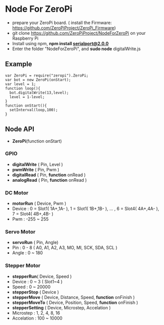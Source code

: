 # Node For ZeroPi
* prepare your ZeroPi board. ( install the Firmware: https://github.com/ZeroPiProject/ZeroPi_Firmware)
* git clone https://github.com/ZeroPiProject/NodeForZeroPi on your Raspberry Pi
* Install using npm, **npm install serialport@2.0.0**
* Enter the folder "NodeForZeroPi", and **sudo node** digitalWrite.js

## Example
```
var ZeroPi = require("zeropi").ZeroPi;
var bot = new ZeroPi(onStart);
var level = 1;
function loop(){
  bot.digitalWrite(13,level);
  level = 1-level;
}
function onStart(){
  setInterval(loop,100);
}
```
## Node API
* **ZeroPi**(function onStart)

### GPIO
* **digitalWrite** ( Pin, Level ) 
* **pwmWrite** ( Pin, Pwm )  
* **digitalRead** ( Pin, **function** onRead )
* **analogRead** ( Pin, **function** onRead )
 
### DC Motor
* **motorRun** ( Device, Pwm ) 
 * Device : 0 = Slot1( 1A+,1A- ), 1 = Slot1( 1B+,1B- ), ... , 6 = Slot4( 4A+,4A- ), 7 = Slot4( 4B+,4B- )  
 * Pwm : -255 ~ 255

### Servo Motor
* **servoRun** ( Pin, Angle)
 * Pin : 0 - 8 ( A0, A1, A2, A3, MO, MI, SCK, SDA, SCL )
 * Angle : 0 ~ 180

### Stepper Motor
* **stepperRun**( Device, Speed )
 * Device : 0 ~ 3 ( Slot1~4 )
 * Speed : 0 ~ 20000
* **stepperStop** ( Device )
* **stepperMove** ( Device, Distance, Speed, **function** onFinish )
* **stepperMoveTo** ( Device, Position, Speed, **function** onFinish )
* **stepperSetting** ( Device, Microstep, Accelation )
 * Microstep : 1, 2, 4, 8, 16
 * Accelation : 100 ~ 10000
